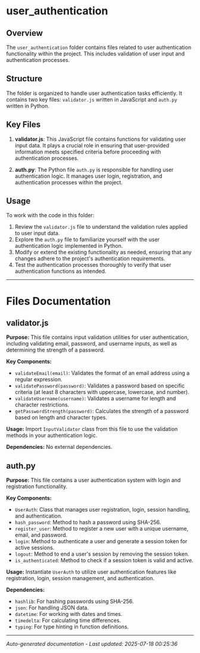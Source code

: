 # user_authentication

## Overview
The `user_authentication` folder contains files related to user authentication functionality within the project. This includes validation of user input and authentication processes.

## Structure
The folder is organized to handle user authentication tasks efficiently. It contains two key files: `validator.js` written in JavaScript and `auth.py` written in Python.

## Key Files
1. **validator.js**: This JavaScript file contains functions for validating user input data. It plays a crucial role in ensuring that user-provided information meets specified criteria before proceeding with authentication processes.
   
2. **auth.py**: The Python file `auth.py` is responsible for handling user authentication logic. It manages user login, registration, and authentication processes within the project.

## Usage
To work with the code in this folder:
1. Review the `validator.js` file to understand the validation rules applied to user input data.
2. Explore the `auth.py` file to familiarize yourself with the user authentication logic implemented in Python.
3. Modify or extend the existing functionality as needed, ensuring that any changes adhere to the project's authentication requirements.
4. Test the authentication processes thoroughly to verify that user authentication functions as intended.

---

# Files Documentation

## validator.js

**Purpose:** This file contains input validation utilities for user authentication, including validating email, password, and username inputs, as well as determining the strength of a password.

**Key Components:**
- `validateEmail(email)`: Validates the format of an email address using a regular expression.
- `validatePassword(password)`: Validates a password based on specific criteria (at least 8 characters with uppercase, lowercase, and number).
- `validateUsername(username)`: Validates a username for length and character restrictions.
- `getPasswordStrength(password)`: Calculates the strength of a password based on length and character types.

**Usage:** Import `InputValidator` class from this file to use the validation methods in your authentication logic.

**Dependencies:** No external dependencies.

## auth.py

**Purpose:** This file contains a user authentication system with login and registration functionality.

**Key Components:**
- `UserAuth`: Class that manages user registration, login, session handling, and authentication.
- `hash_password`: Method to hash a password using SHA-256.
- `register_user`: Method to register a new user with a unique username, email, and password.
- `login`: Method to authenticate a user and generate a session token for active sessions.
- `logout`: Method to end a user's session by removing the session token.
- `is_authenticated`: Method to check if a session token is valid and active.

**Usage:** Instantiate `UserAuth` to utilize user authentication features like registration, login, session management, and authentication.

**Dependencies:**
- `hashlib`: For hashing passwords using SHA-256.
- `json`: For handling JSON data.
- `datetime`: For working with dates and times.
- `timedelta`: For calculating time differences.
- `typing`: For type hinting in function definitions.

---
*Auto-generated documentation - Last updated: 2025-07-18 00:25:36*
